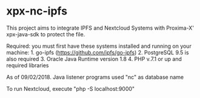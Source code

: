 # xpx-nc-ipfs

This project aims to integrate IPFS and Nextcloud Systems with Proxima-X' xpx-java-sdk to protect the file.

Required: you must first have these systems installed and running on your machine:
    1. go-ipfs (https://github.com/ipfs/go-ipfs)
    2. PostgreSQL 9.5 is also required
    3. Oracle Java Runtime version 1.8
    4. PHP v.7.1 or up and required libraries

As of 09/02/2018. Java listener programs used "nc" as database name

To run Nextcloud, execute "php -S localhost:9000"